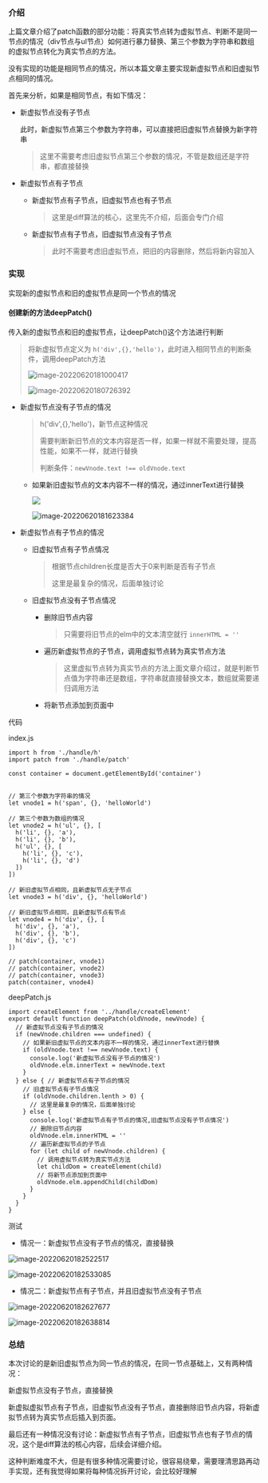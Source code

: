 ### 介绍

上篇文章介绍了patch函数的部分功能：将真实节点转为虚拟节点、判断不是同一节点的情况（div节点与ul节点）如何进行暴力替换、第三个参数为字符串和数组的虚拟节点转化为真实节点的方法。

没有实现的功能是相同节点的情况，所以本篇文章主要实现新虚拟节点和旧虚拟节点相同的情况。

首先来分析，如果是相同节点，有如下情况：

- 新虚拟节点没有子节点

  此时，新虚拟节点第三个参数为字符串，可以直接把旧虚拟节点替换为新字符串

  > 这里不需要考虑旧虚拟节点第三个参数的情况，不管是数组还是字符串，都直接替换

- 新虚拟节点有子节点

  - 新虚拟节点有子节点，旧虚拟节点也有子节点

    > 这里是diff算法的核心，这里先不介绍，后面会专门介绍

  - 新虚拟节点有子节点，旧虚拟节点没有子节点

    > 此时不需要考虑旧虚拟节点，把旧的内容删除，然后将新内容加入

### 实现

实现新的虚拟节点和旧的虚拟节点是同一个节点的情况

#### 创建新的方法deepPatch()

传入新的虚拟节点和旧的虚拟节点，让deepPatch()这个方法进行判断

> 将新虚拟节点定义为 `h('div',{},'hello')`，此时进入相同节点的判断条件，调用deepPatch方法
>
> ![image-20220620181000417](https://liuxueji.oss-cn-guangzhou.aliyuncs.com/image-20220620181000417.png)
>
> ![image-20220620180726392](https://liuxueji.oss-cn-guangzhou.aliyuncs.com/image-20220620180726392.png)

- 新虚拟节点没有子节点的情况

  > h('div',{},'hello')，新节点这种情况
  >
  > 需要判断新旧节点的文本内容是否一样，如果一样就不需要处理，提高性能，如果不一样，就进行替换
  >
  > 判断条件：`newVnode.text !== oldVnode.text`

  - 如果新旧虚拟节点的文本内容不一样的情况，通过innerText进行替换

    ![](https://liuxueji.oss-cn-guangzhou.aliyuncs.com/image-20220620181636288.png)

    ![image-20220620181623384](https://liuxueji.oss-cn-guangzhou.aliyuncs.com/image-20220620181623384.png)

- 新虚拟节点有子节点的情况

  - 旧虚拟节点有子节点情况

    > 根据节点children长度是否大于0来判断是否有子节点
    >
    > 这里是最复杂的情况，后面单独讨论

  - 旧虚拟节点没有子节点情况

    - 删除旧节点内容

      > 只需要将旧节点的elm中的文本清空就行 `innerHTML = ''`

    - 遍历新虚拟节点的子节点，调用虚拟节点转为真实节点方法

      > 这里虚拟节点转为真实节点的方法上面文章介绍过，就是判断节点值为字符串还是数组，字符串就直接替换文本，数组就需要递归调用方法

    - 将新节点添加到页面中

代码

index.js

```
import h from './handle/h'
import patch from './handle/patch'

const container = document.getElementById('container')


// 第三个参数为字符串的情况
let vnode1 = h('span', {}, 'helloWorld')

// 第三个参数为数组的情况
let vnode2 = h('ul', {}, [
  h('li', {}, 'a'),
  h('li', {}, 'b'),
  h('ul', {}, [
    h('li', {}, 'c'),
    h('li', {}, 'd')
  ])
])

// 新旧虚拟节点相同，且新虚拟节点无子节点
let vnode3 = h('div', {}, 'helloWorld')

// 新旧虚拟节点相同，且新虚拟节点有节点
let vnode4 = h('div', {}, [
  h('div', {}, 'a'),
  h('div', {}, 'b'),
  h('div', {}, 'c')
])

// patch(container, vnode1)
// patch(container, vnode2)
// patch(container, vnode3)
patch(container, vnode4)
```

deepPatch.js

```
import createElement from '../handle/createElement'
export default function deepPatch(oldVnode, newVnode) {
  // 新虚拟节点没有子节点的情况
  if (newVnode.children === undefined) {
    // 如果新旧虚拟节点的文本内容不一样的情况，通过innerText进行替换
    if (oldVnode.text !== newVnode.text) {
      console.log('新虚拟节点没有子节点的情况')
      oldVnode.elm.innerText = newVnode.text
    }
  } else { // 新虚拟节点有子节点的情况
    // 旧虚拟节点有子节点情况
    if (oldVnode.children.lenth > 0) {
      // 这里是最复杂的情况，后面单独讨论
    } else {
      console.log('新虚拟节点有子节点的情况,旧虚拟节点没有子节点情况')
      // 删除旧节点内容
      oldVnode.elm.innerHTML = ''
      // 遍历新虚拟节点的子节点
      for (let child of newVnode.children) {
        // 调用虚拟节点转为真实节点方法
        let childDom = createElement(child)
        // 将新节点添加到页面中
        oldVnode.elm.appendChild(childDom)
      }
    }
  }
}
```

测试

- 情况一：新虚拟节点没有子节点的情况，直接替换

![image-20220620182522517](https://liuxueji.oss-cn-guangzhou.aliyuncs.com/image-20220620182522517.png)

![image-20220620182533085](https://liuxueji.oss-cn-guangzhou.aliyuncs.com/image-20220620182533085.png)

- 情况二：新虚拟节点有子节点，并且旧虚拟节点没有子节点

![image-20220620182627677](https://liuxueji.oss-cn-guangzhou.aliyuncs.com/image-20220620182627677.png)

![image-20220620182638814](https://liuxueji.oss-cn-guangzhou.aliyuncs.com/image-20220620182638814.png)

### 总结

本次讨论的是新旧虚拟节点为同一节点的情况，在同一节点基础上，又有两种情况：

新虚拟节点没有子节点，直接替换

新虚拟虚拟节点有子节点，旧虚拟节点没有子节点，直接删除旧节点内容，将新虚拟节点转为真实节点后插入到页面。

最后还有一种情况没有讨论：新虚拟节点有子节点，旧虚拟节点也有子节点的情况，这个是diff算法的核心内容，后续会详细介绍。

这种判断难度不大，但是有很多种情况需要讨论，很容易绕晕，需要理清思路再动手实现，还有我觉得如果将每种情况拆开讨论，会比较好理解
